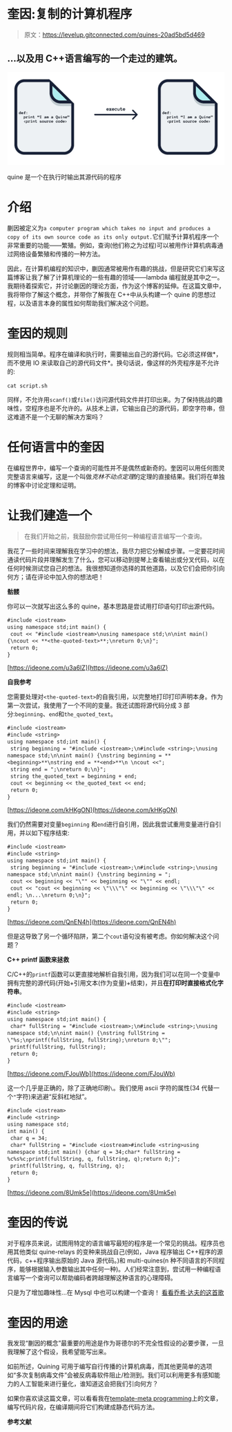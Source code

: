 # 奎因:复制的计算机程序

> 原文：<https://levelup.gitconnected.com/quines-20ad5bd5d469>

## …以及用 C++语言编写的一个走过的建筑。

![](img/d56171fb17bd5f6e41fce0588add1ae0.png)

quine 是一个在执行时输出其源代码的程序

# 介绍

蒯因被定义为`a computer program which takes no input and produces a copy of its own source code as its only output.`它们赋予计算机程序一个非常重要的功能——繁殖。例如，查询(他们称之为过程)可以被用作计算机病毒通过网络设备繁殖和传播的一种方法。

因此，在计算机编程的知识中，蒯因通常被用作有趣的挑战，但是研究它们来写这篇博客让我了解了计算机理论的一些有趣的领域——lambda 编程就是其中之一。我期待着探索它，并讨论蒯因的理论方面，作为这个博客的延伸。在这篇文章中，我将带你了解这个概念，并带你了解我在 C++中从头构建一个 quine 的思想过程，以及语言本身的属性如何帮助我们解决这个问题。

# 奎因的规则

规则相当简单。程序在编译和执行时，需要输出自己的源代码。它必须这样做*，而不使用 IO 来读取自己的源代码文件*。换句话说，像这样的外壳程序是不允许的:

`cat script.sh`

同样，不允许用`scanf()`或`file()`访问源代码文件并打印出来。为了保持挑战的趣味性，空程序也是不允许的。从技术上讲，它输出自己的源代码，即空字符串，但这难道不是一个无聊的解决方案吗？

# 任何语言中的奎因

在编程世界中，编写一个查询的可能性并不是偶然或新奇的。奎因可以用任何图灵完整语言来编写，这是一个叫做*克林不动点定理*的定理的直接结果。我们将在单独的博客中讨论定理和证明。

# **让我们建造一个**

> 在我们开始之前，我鼓励你尝试用任何一种编程语言编写一个查询。

我花了一些时间来理解我在学习中的想法，我尽力把它分解成步骤。一定要花时间通读代码片段并理解发生了什么，您可以移动到提琴上查看输出或分叉代码，以在任何时候测试您自己的想法。我很想知道你选择的其他道路，以及它们会把你引向何方；请在评论中加入你的想法吧！

**骷髅**

你可以一次就写出这么多的 quine，基本思路是尝试用打印语句打印出源代码。

```
#include <iostream>
using namespace std;int main() {
 cout << "#include <iostream>\nusing namespace std;\n\nint main() {\ncout << **<the-quoted-text>**;\nreturn 0;\n}";
 return 0;
}
```

[https://ideone.com/u3a6lZ](https://ideone.com/u3a6lZ)

**自我参考**

您需要处理对`<the-quoted-text>`的自我引用，以完整地打印打印声明本身。作为第一次尝试，我使用了一个不同的变量。我还试图将源代码分成 3 部分:`beginning`、`end`和`the_quoted_text`。

```
#include <iostream>
#include <string>
using namespace std;int main() {
 string beginning = "#include <iostream>;\n#include <string>;\nusing namespace std;\n\nint main() {\nstring beginning = **<beginning>**\nstring end = **<end>**\n \ncout <<"; 
 string end = ";\nreturn 0;\n}";
 string the_quoted_text = beginning + end;
 cout << beginning << the_quoted_text << end;
 return 0;
}
```

[https://ideone.com/kHKgON](https://ideone.com/kHKgON)

我们仍然需要对变量`beginning`
和`end`进行自引用，因此我尝试重用变量进行自引用，并以如下程序结束:

```
#include <iostream>
#include <string>
using namespace std;int main() {
 string beginning = "#include <iostream>;\n#include <string>;\nusing namespace std;\n\nint main() {\nstring beginning = "; 
 cout << beginning << "\"" << beginning << "\"" << endl;
 cout << "cout << beginning << \"\\\"\" << beginning << \"\\\"\" << endl; \n...\nreturn 0;\n}";
 return 0;
}
```

[https://ideone.com/QnEN4h](https://ideone.com/QnEN4h)

但是这导致了另一个循环陷阱，第二个`cout`语句没有被考虑。你如何解决这个问题？

**C++ printf 函数来拯救**

C/C++的`printf`函数可以更直接地解析自我引用，因为我们可以在同一个变量中拥有完整的源代码(开始+引用文本(作为变量)+结束)，并且**在打印时直接格式化字符串**。

```
#include <iostream>
#include <string>
using namespace std;int main() {
 char* fullString = "#include <iostream>;\n#include <string>;\nusing namespace std;\n\nint main() {\nstring fullString = \"%s;\nprintf(fullString, fullString);\nreturn 0;\""; 
 printf(fullString, fullString);
 return 0;
}
```

[https://ideone.com/FJouWb](https://ideone.com/FJouWb)

这一个几乎是正确的，除了正确地印刷`\`。我们使用 ascii 字符的属性(34 代替一个`"`字符)来逃避“反斜杠地狱”。

```
#include <iostream>
#include <string>
using namespace std;
int main() {
 char q = 34;
 char* fullString = "#include <iostream>#include <string>using namespace std;int main() {char q = 34;char* fullString = %c%s%c;printf(fullString, q, fullString, q);return 0;}"; 
 printf(fullString, q, fullString, q);
 return 0;
}
```

[https://ideone.com/8Umk5e](https://ideone.com/8Umk5e)

# 奎因的传说

对于程序员来说，试图用特定的语言编写最短的程序是一个常见的挑战。程序员也用其他类似 quine-relays 的变种来挑战自己(例如，Java 程序输出 C++程序的源代码，c++程序输出原始的 Java 源代码。)和 multi-quines(n 种不同语言的不同程序，能够根据输入参数输出其中任何一种)。人们经常注意到，尝试用一种编程语言编写一个查询可以帮助编码者跨越理解这种语言的心理障碍。

只是为了增加趣味性…在 Mysql 中也可以构建一个查询！
[看看乔希·达夫的这首歌](https://joshduff.com/2008-11-29-my-accomplishment-for-the-day-a-mysql-quine.md)

# 奎因的用途

我发现“蒯因的概念”最重要的用途是作为哥德尔的不完全性假设的必要步骤，一旦我理解了这个假设，我希望能写出来。

如前所述，Quining 可用于编写自行传播的计算机病毒，而其他更简单的选项如“多次复制病毒文件”会被反病毒软件阻止/检测到。我们可以利用更多有感知能力的人工智能来进行量化，谁知道这会把我们引向何方？

如果你喜欢读这篇文章，可以看看我在[template-meta programming](/template-metaprogramming-a-c-walkthrough-a7c6db0b4148)上的文章，编写代码片段，在编译期间将它们构建成静态代码方法。

**参考文献**

[1]:蒯因(自我复制程序)【http://www.madore.org/~david/computers/quine.html#sec_fp 
